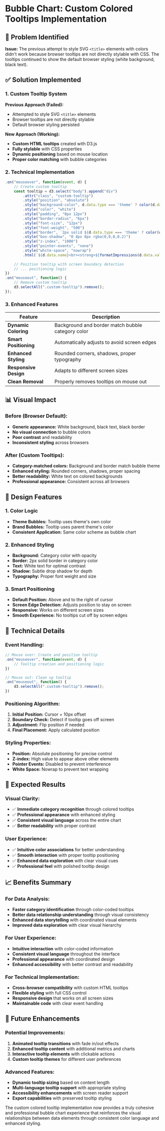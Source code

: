 # Bubble Chart: Custom Colored Tooltips Implementation

## 🎯 **Problem Identified**

**Issue:** The previous attempt to style SVG `<title>` elements with colors didn't work because browser tooltips are not directly stylable with CSS. The tooltips continued to show the default browser styling (white background, black text).

## ✅ **Solution Implemented**

### **1. Custom Tooltip System**

**Previous Approach (Failed):**
- Attempted to style SVG `<title>` elements
- Browser tooltips are not directly stylable
- Default browser styling persisted

**New Approach (Working):**
- **Custom HTML tooltips** created with D3.js
- **Fully stylable** with CSS properties
- **Dynamic positioning** based on mouse location
- **Proper color matching** with bubble categories

### **2. Technical Implementation**

```javascript
.on("mouseover", function(event, d) {
    // Create custom tooltip
    const tooltip = d3.select("body").append("div")
        .attr("class", "custom-tooltip")
        .style("position", "absolute")
        .style("background-color", d.data.type === 'theme' ? color(d.data.id) : color(d.data.theme))
        .style("color", "white")
        .style("padding", "8px 12px")
        .style("border-radius", "6px")
        .style("font-size", "12px")
        .style("font-weight", "500")
        .style("border", `2px solid ${d.data.type === 'theme' ? color(d.data.id) : color(d.data.theme)}`)
        .style("box-shadow", "0 4px 8px rgba(0,0,0,0.2)")
        .style("z-index", "1000")
        .style("pointer-events", "none")
        .style("white-space", "nowrap")
        .html(`${d.data.name}<br><strong>${formatImpressions(d.data.value)} impressions</strong>`);
    
    // Position tooltip with screen boundary detection
    // ... positioning logic
})
.on("mouseout", function() {
    // Remove custom tooltip
    d3.selectAll(".custom-tooltip").remove();
});
```

### **3. Enhanced Features**

| Feature | Description |
|---------|-------------|
| **Dynamic Coloring** | Background and border match bubble category color |
| **Smart Positioning** | Automatically adjusts to avoid screen edges |
| **Enhanced Styling** | Rounded corners, shadows, proper typography |
| **Responsive Design** | Adapts to different screen sizes |
| **Clean Removal** | Properly removes tooltips on mouse out |

## 📊 **Visual Impact**

### **Before (Browser Default):**
- **Generic appearance:** White background, black text, black border
- **No visual connection** to bubble colors
- **Poor contrast** and readability
- **Inconsistent styling** across browsers

### **After (Custom Tooltips):**
- **Category-matched colors:** Background and border match bubble theme
- **Enhanced styling:** Rounded corners, shadows, proper spacing
- **Better readability:** White text on colored backgrounds
- **Professional appearance:** Consistent across all browsers

## 🎨 **Design Features**

### **1. Color Logic**
- **Theme Bubbles:** Tooltip uses theme's own color
- **Brand Bubbles:** Tooltip uses parent theme's color
- **Consistent Application:** Same color scheme as bubble chart

### **2. Enhanced Styling**
- **Background:** Category color with opacity
- **Border:** 2px solid border in category color
- **Text:** White text for optimal contrast
- **Shadow:** Subtle drop shadow for depth
- **Typography:** Proper font weight and size

### **3. Smart Positioning**
- **Default Position:** Above and to the right of cursor
- **Screen Edge Detection:** Adjusts position to stay on screen
- **Responsive:** Works on different screen sizes
- **Smooth Experience:** No tooltips cut off by screen edges

## 🔧 **Technical Details**

### **Event Handling:**
```javascript
// Mouse over: Create and position tooltip
.on("mouseover", function(event, d) {
    // Tooltip creation and positioning logic
})

// Mouse out: Clean up tooltip
.on("mouseout", function() {
    d3.selectAll(".custom-tooltip").remove();
})
```

### **Positioning Algorithm:**
1. **Initial Position:** Cursor + 10px offset
2. **Boundary Check:** Detect if tooltip goes off screen
3. **Adjustment:** Flip position if needed
4. **Final Placement:** Apply calculated position

### **Styling Properties:**
- **Position:** Absolute positioning for precise control
- **Z-index:** High value to appear above other elements
- **Pointer Events:** Disabled to prevent interference
- **White Space:** Nowrap to prevent text wrapping

## 🚀 **Expected Results**

### **Visual Clarity:**
- ✅ **Immediate category recognition** through colored tooltips
- ✅ **Professional appearance** with enhanced styling
- ✅ **Consistent visual language** across the entire chart
- ✅ **Better readability** with proper contrast

### **User Experience:**
- ✅ **Intuitive color associations** for better understanding
- ✅ **Smooth interaction** with proper tooltip positioning
- ✅ **Enhanced data exploration** with clear visual cues
- ✅ **Professional feel** with polished tooltip design

## 📈 **Benefits Summary**

### **For Data Analysis:**
- **Faster category identification** through color-coded tooltips
- **Better data relationship understanding** through visual consistency
- **Enhanced data storytelling** with coordinated visual elements
- **Improved data exploration** with clear visual hierarchy

### **For User Experience:**
- **Intuitive interaction** with color-coded information
- **Consistent visual language** throughout the interface
- **Professional appearance** with coordinated design
- **Enhanced accessibility** with better contrast and readability

### **For Technical Implementation:**
- **Cross-browser compatibility** with custom HTML tooltips
- **Flexible styling** with full CSS control
- **Responsive design** that works on all screen sizes
- **Maintainable code** with clear event handling

## 🔮 **Future Enhancements**

### **Potential Improvements:**
1. **Animated tooltip transitions** with fade in/out effects
2. **Enhanced tooltip content** with additional metrics and charts
3. **Interactive tooltip elements** with clickable actions
4. **Custom tooltip themes** for different user preferences

### **Advanced Features:**
- **Dynamic tooltip sizing** based on content length
- **Multi-language tooltip support** with appropriate styling
- **Accessibility enhancements** with screen reader support
- **Export capabilities** with preserved tooltip styling

The custom colored tooltip implementation now provides a truly cohesive and professional bubble chart experience that reinforces the visual relationships between data elements through consistent color language and enhanced styling.
